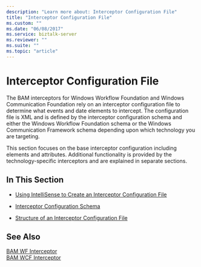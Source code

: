 ```yaml
---
description: "Learn more about: Interceptor Configuration File"
title: "Interceptor Configuration File"
ms.custom: ""
ms.date: "06/08/2017"
ms.service: biztalk-server
ms.reviewer: ""
ms.suite: ""
ms.topic: "article"
---
```

# Interceptor Configuration File
The BAM interceptors for Windows Workflow Foundation and Windows Communication Foundation rely on an interceptor configuration file to determine what events and date elements to intercept. The configuration file is XML and is defined by the interceptor configuration schema and either the Windows Workflow Foundation schema or the Windows Communication Framework schema depending upon which technology you are targeting.  
  
 This section focuses on the base interceptor configuration including elements and attributes. Additional functionality is provided by the technology-specific interceptors and are explained in separate sections.  
  
## In This Section  
  
-   [Using IntelliSense to Create an Interceptor Configuration File](../core/using-intellisense-to-create-an-interceptor-configuration-file.md)  
  
-   [Interceptor Configuration Schema](../core/interceptor-configuration-schema.md)  
  
-   [Structure of an Interceptor Configuration File](../core/structure-of-an-interceptor-configuration-file.md)  
  
## See Also  
 [BAM WF Interceptor](../core/bam-wf-interceptor.md)   
 [BAM WCF Interceptor](../core/bam-wcf-interceptor.md)
